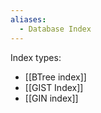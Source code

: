 ```yaml
---
aliases:
  - Database Index
---
```

Index types:
- [[BTree index]]
- [[GIST Index]]
- [[GIN index]]
